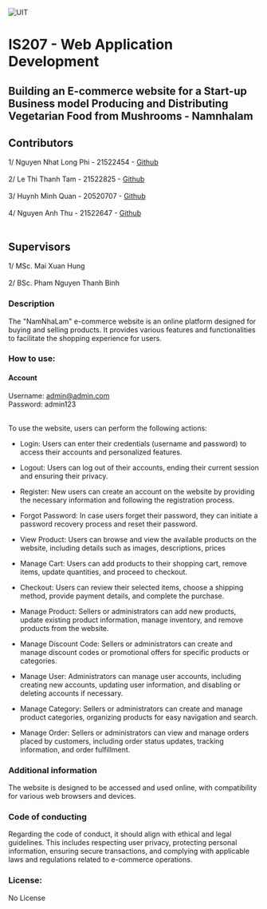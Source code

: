 ![UIT](https://img.shields.io/badge/from-UIT%20VNUHCM-blue?style=for-the-badge&link=https%3A%2F%2Fwww.uit.edu.vn%2F)

# IS207 - Web Application Development
## **Building an E-commerce website for a Start-up Business model Producing and Distributing Vegetarian Food from Mushrooms - Namnhalam**

## Contributors
1/ Nguyen Nhat Long Phi - 21522454 - [Github](https://github.com/nonggfiii) <br><br>
2/ Le Thi Thanh Tam - 21522825 - [Github](https://github.com/UIT-21522825) <br><br>
3/ Huynh Minh Quan - 20520707 - [Github](https://github.com/mquan8342) <br><br>
4/ Nguyen Anh Thu - 21522647 - [Github](https://github.com/anh-thhh) <br><br>

## Supervisors
1/ MSc. Mai Xuan Hung <br><br>
2/ BSc. Pham Nguyen Thanh Binh

### **Description**
The "NamNhaLam" e-commerce website is an online platform designed for buying and selling products. It provides various features and functionalities to facilitate the shopping experience for users.

### **How to use**: <br>

#### Account <br>
Username: admin@admin.com <br>
Password: admin123 <br><br>

To use the website, users can perform the following actions:

- Login: Users can enter their credentials (username and password) to access their accounts and personalized features.

- Logout: Users can log out of their accounts, ending their current session and ensuring their privacy.

- Register: New users can create an account on the website by providing the necessary information and following the registration process.

- Forgot Password: In case users forget their password, they can initiate a password recovery process and reset their password.

- View Product: Users can browse and view the available products on the website, including details such as images, descriptions, prices

- Manage Cart: Users can add products to their shopping cart, remove items, update quantities, and proceed to checkout.

- Checkout: Users can review their selected items, choose a shipping method, provide payment details, and complete the purchase.

- Manage Product: Sellers or administrators can add new products, update existing product information, manage inventory, and remove products from the website.

- Manage Discount Code: Sellers or administrators can create and manage discount codes or promotional offers for specific products or categories.

- Manage User: Administrators can manage user accounts, including creating new accounts, updating user information, and disabling or deleting accounts if necessary.

- Manage Category: Sellers or administrators can create and manage product categories, organizing products for easy navigation and search.

- Manage Order: Sellers or administrators can view and manage orders placed by customers, including order status updates, tracking information, and order fulfillment. <br>

### **Additional information**
The website is designed to be accessed and used online, with compatibility for various web browsers and devices.

### **Code of conducting**
Regarding the code of conduct, it should align with ethical and legal guidelines. This includes respecting user privacy, protecting personal information, ensuring secure transactions, and complying with applicable laws and regulations related to e-commerce operations.

### **License**: 
No License
